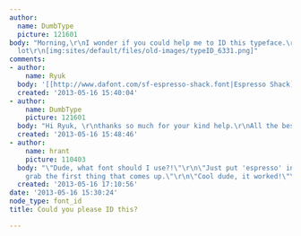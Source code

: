 ```yaml
---
author:
  name: DumbType
  picture: 121601
body: "Morning,\r\nI wonder if you could help me to ID this typeface.\r\nThanks a
  lot\r\n[img:sites/default/files/old-images/typeID_6331.png]"
comments:
- author:
    name: Ryuk
  body: '[[http://www.dafont.com/sf-espresso-shack.font|Espresso Shack]]'
  created: '2013-05-16 15:40:04'
- author:
    name: DumbType
    picture: 121601
  body: "Hi Ryuk, \r\nthanks so much for your kind help.\r\nAll the best."
  created: '2013-05-16 15:48:46'
- author:
    name: hrant
    picture: 110403
  body: "\"Dude, what font should I use?!\"\r\n\"Just put 'espresso' in Dafont and
    grab the first thing that comes up.\"\r\n\"Cool dude, it worked!\"\r\n\r\nhhp\r\n"
  created: '2013-05-16 17:10:56'
date: '2013-05-16 15:30:24'
node_type: font_id
title: Could you please ID this?

---
```

